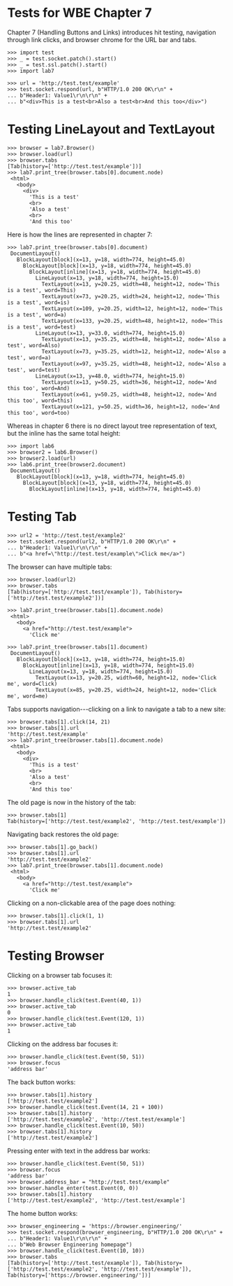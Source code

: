 Tests for WBE Chapter 7
=======================

Chapter 7 (Handling Buttons and Links) introduces hit testing, navigation
through link clicks, and browser chrome for the URL bar and tabs.

    >>> import test
    >>> _ = test.socket.patch().start()
    >>> _ = test.ssl.patch().start()
    >>> import lab7

    >>> url = 'http://test.test/example'
    >>> test.socket.respond(url, b"HTTP/1.0 200 OK\r\n" +
    ... b"Header1: Value1\r\n\r\n" +
    ... b"<div>This is a test<br>Also a test<br>And this too</div>")

Testing LineLayout and TextLayout
=================================

    >>> browser = lab7.Browser()
    >>> browser.load(url)
    >>> browser.tabs
    [Tab(history=['http://test.test/example'])]
    >>> lab7.print_tree(browser.tabs[0].document.node)
     <html>
       <body>
         <div>
           'This is a test'
           <br>
           'Also a test'
           <br>
           'And this too'

Here is how the lines are represented in chapter 7:

    >>> lab7.print_tree(browser.tabs[0].document)
     DocumentLayout()
       BlockLayout[block](x=13, y=18, width=774, height=45.0)
         BlockLayout[block](x=13, y=18, width=774, height=45.0)
           BlockLayout[inline](x=13, y=18, width=774, height=45.0)
             LineLayout(x=13, y=18, width=774, height=15.0)
               TextLayout(x=13, y=20.25, width=48, height=12, node='This is a test', word=This)
               TextLayout(x=73, y=20.25, width=24, height=12, node='This is a test', word=is)
               TextLayout(x=109, y=20.25, width=12, height=12, node='This is a test', word=a)
               TextLayout(x=133, y=20.25, width=48, height=12, node='This is a test', word=test)
             LineLayout(x=13, y=33.0, width=774, height=15.0)
               TextLayout(x=13, y=35.25, width=48, height=12, node='Also a test', word=Also)
               TextLayout(x=73, y=35.25, width=12, height=12, node='Also a test', word=a)
               TextLayout(x=97, y=35.25, width=48, height=12, node='Also a test', word=test)
             LineLayout(x=13, y=48.0, width=774, height=15.0)
               TextLayout(x=13, y=50.25, width=36, height=12, node='And this too', word=And)
               TextLayout(x=61, y=50.25, width=48, height=12, node='And this too', word=this)
               TextLayout(x=121, y=50.25, width=36, height=12, node='And this too', word=too)

Whereas in chapter 6 there is no direct layout tree representation of text, but the inline
has the same total height:

    >>> import lab6
    >>> browser2 = lab6.Browser()
    >>> browser2.load(url)
    >>> lab6.print_tree(browser2.document)
     DocumentLayout()
       BlockLayout[block](x=13, y=18, width=774, height=45.0)
         BlockLayout[block](x=13, y=18, width=774, height=45.0)
           BlockLayout[inline](x=13, y=18, width=774, height=45.0)

Testing Tab
===========

    >>> url2 = 'http://test.test/example2'
    >>> test.socket.respond(url2, b"HTTP/1.0 200 OK\r\n" +
    ... b"Header1: Value1\r\n\r\n" +
    ... b"<a href=\"http://test.test/example\">Click me</a>")

The browser can have multiple tabs:

    >>> browser.load(url2)
    >>> browser.tabs
    [Tab(history=['http://test.test/example']), Tab(history=['http://test.test/example2'])]

    >>> lab7.print_tree(browser.tabs[1].document.node)
     <html>
       <body>
         <a href="http://test.test/example">
           'Click me'

    >>> lab7.print_tree(browser.tabs[1].document)
     DocumentLayout()
       BlockLayout[block](x=13, y=18, width=774, height=15.0)
         BlockLayout[inline](x=13, y=18, width=774, height=15.0)
           LineLayout(x=13, y=18, width=774, height=15.0)
             TextLayout(x=13, y=20.25, width=60, height=12, node='Click me', word=Click)
             TextLayout(x=85, y=20.25, width=24, height=12, node='Click me', word=me)

Tabs supports navigation---clicking on a link to navigate a tab to a new site:

    >>> browser.tabs[1].click(14, 21)
    >>> browser.tabs[1].url
    'http://test.test/example'
    >>> lab7.print_tree(browser.tabs[1].document.node)
     <html>
       <body>
         <div>
           'This is a test'
           <br>
           'Also a test'
           <br>
           'And this too'

The old page is now in the history of the tab:

    >>> browser.tabs[1]
    Tab(history=['http://test.test/example2', 'http://test.test/example'])

Navigating back restores the old page:

    >>> browser.tabs[1].go_back()
    >>> browser.tabs[1].url
    'http://test.test/example2'
    >>> lab7.print_tree(browser.tabs[1].document.node)
     <html>
       <body>
         <a href="http://test.test/example">
           'Click me'

Clicking on a non-clickable area of the page does nothing:

    >>> browser.tabs[1].click(1, 1)
    >>> browser.tabs[1].url
    'http://test.test/example2'

Testing Browser
===============

Clicking on a browser tab focuses it:

    >>> browser.active_tab
    1
    >>> browser.handle_click(test.Event(40, 1))
    >>> browser.active_tab
    0
    >>> browser.handle_click(test.Event(120, 1))
    >>> browser.active_tab
    1

Clicking on the address bar focuses it:

    >>> browser.handle_click(test.Event(50, 51))
    >>> browser.focus
    'address bar'

The back button works:

    >>> browser.tabs[1].history
    ['http://test.test/example2']
    >>> browser.handle_click(test.Event(14, 21 + 100))
    >>> browser.tabs[1].history
    ['http://test.test/example2', 'http://test.test/example']
    >>> browser.handle_click(test.Event(10, 50))
    >>> browser.tabs[1].history
    ['http://test.test/example2']

Pressing enter with text in the address bar works:

    >>> browser.handle_click(test.Event(50, 51))
    >>> browser.focus
    'address bar'
    >>> browser.address_bar = "http://test.test/example"
    >>> browser.handle_enter(test.Event(0, 0))
    >>> browser.tabs[1].history
    ['http://test.test/example2', 'http://test.test/example']

The home button works:

    >>> browser_engineering = 'https://browser.engineering/'
    >>> test.socket.respond(browser_engineering, b"HTTP/1.0 200 OK\r\n" +
    ... b"Header1: Value1\r\n\r\n" +
    ... b"Web Browser Engineering homepage")
    >>> browser.handle_click(test.Event(10, 10))
    >>> browser.tabs
    [Tab(history=['http://test.test/example']), Tab(history=['http://test.test/example2', 'http://test.test/example']), Tab(history=['https://browser.engineering/'])]
